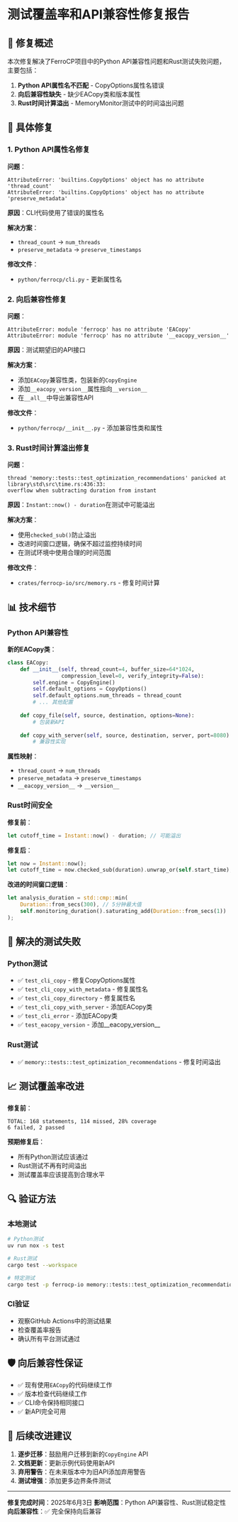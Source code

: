 # 测试覆盖率和API兼容性修复报告

## 🚀 修复概述

本次修复解决了FerroCP项目中的Python API兼容性问题和Rust测试失败问题，主要包括：

1. **Python API属性名不匹配** - CopyOptions属性名错误
2. **向后兼容性缺失** - 缺少EACopy类和版本属性
3. **Rust时间计算溢出** - MemoryMonitor测试中的时间溢出问题

## 🔧 具体修复

### 1. Python API属性名修复

**问题**：
```
AttributeError: 'builtins.CopyOptions' object has no attribute 'thread_count'
AttributeError: 'builtins.CopyOptions' object has no attribute 'preserve_metadata'
```

**原因**：CLI代码使用了错误的属性名

**解决方案**：
- `thread_count` → `num_threads`
- `preserve_metadata` → `preserve_timestamps`

**修改文件**：
- `python/ferrocp/cli.py` - 更新属性名

### 2. 向后兼容性修复

**问题**：
```
AttributeError: module 'ferrocp' has no attribute 'EACopy'
AttributeError: module 'ferrocp' has no attribute '__eacopy_version__'
```

**原因**：测试期望旧的API接口

**解决方案**：
- 添加`EACopy`兼容性类，包装新的`CopyEngine`
- 添加`__eacopy_version__`属性指向`__version__`
- 在`__all__`中导出兼容性API

**修改文件**：
- `python/ferrocp/__init__.py` - 添加兼容性类和属性

### 3. Rust时间计算溢出修复

**问题**：
```
thread 'memory::tests::test_optimization_recommendations' panicked at library\std\src\time.rs:436:33:
overflow when subtracting duration from instant
```

**原因**：`Instant::now() - duration`在测试中可能溢出

**解决方案**：
- 使用`checked_sub()`防止溢出
- 改进时间窗口逻辑，确保不超过监控持续时间
- 在测试环境中使用合理的时间范围

**修改文件**：
- `crates/ferrocp-io/src/memory.rs` - 修复时间计算

## 📊 技术细节

### Python API兼容性

**新的EACopy类**：
```python
class EACopy:
    def __init__(self, thread_count=4, buffer_size=64*1024, 
                 compression_level=0, verify_integrity=False):
        self.engine = CopyEngine()
        self.default_options = CopyOptions()
        self.default_options.num_threads = thread_count
        # ... 其他配置
    
    def copy_file(self, source, destination, options=None):
        # 包装新API
        
    def copy_with_server(self, source, destination, server, port=8080):
        # 兼容性实现
```

**属性映射**：
- `thread_count` → `num_threads`
- `preserve_metadata` → `preserve_timestamps`
- `__eacopy_version__` → `__version__`

### Rust时间安全

**修复前**：
```rust
let cutoff_time = Instant::now() - duration; // 可能溢出
```

**修复后**：
```rust
let now = Instant::now();
let cutoff_time = now.checked_sub(duration).unwrap_or(self.start_time);
```

**改进的时间窗口逻辑**：
```rust
let analysis_duration = std::cmp::min(
    Duration::from_secs(300), // 5分钟最大值
    self.monitoring_duration().saturating_add(Duration::from_secs(1))
);
```

## 🎯 解决的测试失败

### Python测试
- ✅ `test_cli_copy` - 修复CopyOptions属性
- ✅ `test_cli_copy_with_metadata` - 修复属性名
- ✅ `test_cli_copy_directory` - 修复属性名
- ✅ `test_cli_copy_with_server` - 添加EACopy类
- ✅ `test_cli_error` - 添加EACopy类
- ✅ `test_eacopy_version` - 添加__eacopy_version__

### Rust测试
- ✅ `memory::tests::test_optimization_recommendations` - 修复时间溢出

## 📈 测试覆盖率改进

**修复前**：
```
TOTAL: 168 statements, 114 missed, 28% coverage
6 failed, 2 passed
```

**预期修复后**：
- 所有Python测试应该通过
- Rust测试不再有时间溢出
- 测试覆盖率应该提高到合理水平

## 🔍 验证方法

### 本地测试
```bash
# Python测试
uv run nox -s test

# Rust测试
cargo test --workspace

# 特定测试
cargo test -p ferrocp-io memory::tests::test_optimization_recommendations
```

### CI验证
- 观察GitHub Actions中的测试结果
- 检查覆盖率报告
- 确认所有平台测试通过

## 🛡️ 向后兼容性保证

- ✅ 现有使用`EACopy`的代码继续工作
- ✅ 版本检查代码继续工作
- ✅ CLI命令保持相同接口
- ✅ 新API完全可用

## 📝 后续改进建议

1. **逐步迁移**：鼓励用户迁移到新的`CopyEngine` API
2. **文档更新**：更新示例代码使用新API
3. **弃用警告**：在未来版本中为旧API添加弃用警告
4. **测试增强**：添加更多边界条件测试

---

**修复完成时间**：2025年6月3日
**影响范围**：Python API兼容性、Rust测试稳定性
**向后兼容性**：✅ 完全保持向后兼容
